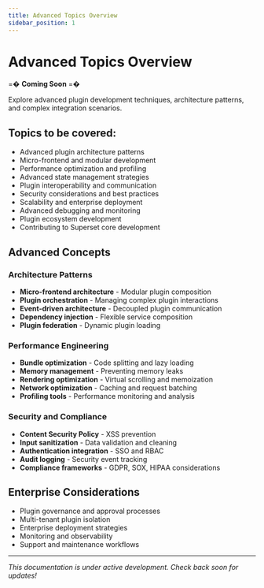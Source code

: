 ```yaml
---
title: Advanced Topics Overview
sidebar_position: 1
---
```


<!--
Licensed to the Apache Software Foundation (ASF) under one
or more contributor license agreements.  See the NOTICE file
distributed with this work for additional information
regarding copyright ownership.  The ASF licenses this file
to you under the Apache License, Version 2.0 (the
"License"); you may not use this file except in compliance
with the License.  You may obtain a copy of the License at

  http://www.apache.org/licenses/LICENSE-2.0

Unless required by applicable law or agreed to in writing,
software distributed under the License is distributed on an
"AS IS" BASIS, WITHOUT WARRANTIES OR CONDITIONS OF ANY
KIND, either express or implied.  See the License for the
specific language governing permissions and limitations
under the License.
-->

# Advanced Topics Overview

=� **Coming Soon** =�

Explore advanced plugin development techniques, architecture patterns, and complex integration scenarios.

## Topics to be covered:

- Advanced plugin architecture patterns
- Micro-frontend and modular development
- Performance optimization and profiling
- Advanced state management strategies
- Plugin interoperability and communication
- Security considerations and best practices
- Scalability and enterprise deployment
- Advanced debugging and monitoring
- Plugin ecosystem development
- Contributing to Superset core development

## Advanced Concepts

### Architecture Patterns
- **Micro-frontend architecture** - Modular plugin composition
- **Plugin orchestration** - Managing complex plugin interactions
- **Event-driven architecture** - Decoupled plugin communication
- **Dependency injection** - Flexible service composition
- **Plugin federation** - Dynamic plugin loading

### Performance Engineering
- **Bundle optimization** - Code splitting and lazy loading
- **Memory management** - Preventing memory leaks
- **Rendering optimization** - Virtual scrolling and memoization
- **Network optimization** - Caching and request batching
- **Profiling tools** - Performance monitoring and analysis

### Security and Compliance
- **Content Security Policy** - XSS prevention
- **Input sanitization** - Data validation and cleaning
- **Authentication integration** - SSO and RBAC
- **Audit logging** - Security event tracking
- **Compliance frameworks** - GDPR, SOX, HIPAA considerations

## Enterprise Considerations

- Plugin governance and approval processes
- Multi-tenant plugin isolation
- Enterprise deployment strategies
- Monitoring and observability
- Support and maintenance workflows

---

*This documentation is under active development. Check back soon for updates!*
